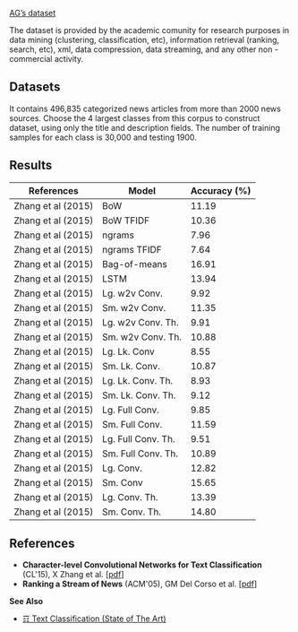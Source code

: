 [AG’s dataset](https://www.di.unipi.it/~gulli/AG_corpus_of_news_articles.html)

The dataset is provided by the academic comunity for research purposes in data mining (clustering, classification, etc), information retrieval (ranking, search, etc), xml, data compression, data streaming, and any other non - commercial activity.

## Datasets
It contains 496,835 categorized news articles from more than 2000 news sources. Choose the 4 largest classes from this corpus to construct dataset, using only the title and description fields. The number of training samples for each class is 30,000 and testing 1900.

## Results

| References         | Model              | Accuracy (%) |
|--------------------|--------------------|--------------|
| Zhang et al (2015) | BoW                | 11.19        |
| Zhang et al (2015) | BoW TFIDF          | 10.36        |
| Zhang et al (2015) | ngrams             | 7.96         |
| Zhang et al (2015) | ngrams TFIDF       | 7.64         |
| Zhang et al (2015) | Bag-of-means       | 16.91        |
| Zhang et al (2015) | LSTM               | 13.94        |
| Zhang et al (2015) | Lg. w2v Conv.      | 9.92         |
| Zhang et al (2015) | Sm. w2v Conv.      | 11.35        |
| Zhang et al (2015) | Lg. w2v Conv. Th.  | 9.91         |
| Zhang et al (2015) | Sm. w2v Conv. Th.  | 10.88        |
| Zhang et al (2015) | Lg. Lk. Conv       | 8.55         |
| Zhang et al (2015) | Sm. Lk. Conv.      | 10.87        |
| Zhang et al (2015) | Lg. Lk. Conv. Th.  | 8.93         |
| Zhang et al (2015) | Sm. Lk. Conv. Th.  | 9.12         |
| Zhang et al (2015) | Lg. Full Conv.     | 9.85         |
| Zhang et al (2015) | Sm. Full Conv.     | 11.59        |
| Zhang et al (2015) | Lg. Full Conv. Th. | 9.51         |
| Zhang et al (2015) | Sm. Full Conv. Th. | 10.89        |
| Zhang et al (2015) | Lg. Conv.          | 12.82        |
| Zhang et al (2015) | Sm. Conv           | 15.65        |
| Zhang et al (2015) | Lg. Conv. Th.      | 13.39        |
| Zhang et al (2015) | Sm. Conv. Th.      | 14.80        |


## References 
* **Character-level Convolutional Networks for Text Classification** (CL'15), X Zhang et al. [[pdf](https://arxiv.org/pdf/1509.01626.pdf)]
* **Ranking a Stream of News** (ACM'05), GM Del Corso et al. [[pdf](http://citeseerx.ist.psu.edu/viewdoc/download?doi=10.1.1.59.5776&rep=rep1&type=pdf)]

**See Also**

* [☶ Text Classification (State of The Art)](https://github.com/magizbox/underthesea/wiki/English-NLP-SOTA#text-classification)